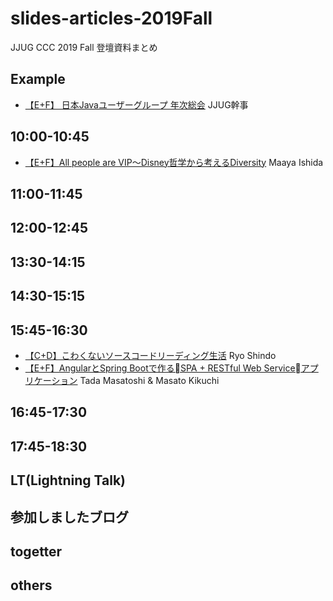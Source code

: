 # slides-articles-2019Fall
JJUG CCC 2019 Fall 登壇資料まとめ

## Example
- [【E+F】 日本Javaユーザーグループ 年次総会](https://ここにスライドURLを入れてね) JJUG幹事

## 10:00-10:45
- [【E+F】All people are VIP～Disney哲学から考えるDiversity](https://bit.ly/ccc-e1/maaya) Maaya Ishida

## 11:00-11:45


## 12:00-12:45



## 13:30-14:15



## 14:30-15:15




## 15:45-16:30

- [【C+D】こわくないソースコードリーディング生活](https://speakerdeck.com/rshindo/jjug-ccc-2019-fall) Ryo Shindo
- [【E+F】AngularとSpring Bootで作るSPA + RESTful Web Serviceアプリケーション](https://www.slideshare.net/ssuser070fa9/angularspring-bootspa-restful-web-service) Tada Masatoshi & Masato Kikuchi


## 16:45-17:30



## 17:45-18:30



## 



## LT(Lightning Talk)



## 参加しましたブログ




## togetter



## others
